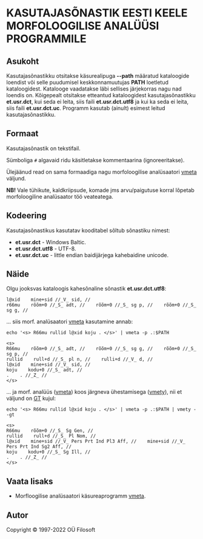 # KASUTAJASÕNASTIK EESTI KEELE MORFOLOOGILISE ANALÜÜSI  PROGRAMMILE

## Asukoht
Kasutajasõnastikku otsitakse käsurealipuga **--path** määratud kataloogide loendist 
või selle puudumisel keskkonnamuutujas **PATH** loetletud kataloogidest. 
Katalooge vaadatakse läbi sellises järjekorras nagu nad loendis on. 
Kõigepealt otsitakse etteantud kataloogidest kasutajasõnastikku **et.usr.dct**, 
kui seda ei leita, siis faili **et.usr.dct.utf8** ja kui ka seda ei leita, siis 
faili **et.usr.dct.uc**. Programm kasutab (ainult) esimest leitud kasutajasõnastikku.

## Formaat
Kasutajasõnastik on tekstifail.

Sümboliga ```#``` algavaid ridu käsitletakse kommentaarina (ignoreeritakse).

Ülejäänud read on sama formaadiga nagu 
morfoloogilise analüsaatori [vmeta](https://github.com/Filosoft/vabamorf/blob/master/apps/cmdline/vmeta/LOEMIND.md) väljund.

**NB!** Vale tühikute, kaldkriipsude, komade jms arvu/paigutuse korral lõpetab 
morfoloogiline analüsaator töö veateatega.

## Kodeering
Kasutajasõnastikus kasutatav kooditabel sõltub sõnastiku nimest:
* **et.usr.dct** - Windows Baltic.
* **et.usr.dct.utf8** - UTF-8.
* **et.usr.dct.uc** - little endian baidijärjega kahebaidine unicode.

## Näide
Olgu jooksvas kataloogis kahesõnaline sõnastik **et.usr.dct.utf8**:
```
l@xid    mine+sid //_V_ sid, //
r66mu    rõõm+0 //_S_ adt, //    rõõm+0 //_S_ sg p, //    rõõm+0 //_S_ sg g, //
```

... siis morf. analüsaatori [vmeta](https://github.com/Filosoft/vabamorf/blob/master/apps/cmdline/vmeta/LOEMIND.md) kasutamine annab:
```code
echo '<s> R66mu rullid l@xid koju . </s>' | vmeta -p .:$PATH
```
```
<s>
R66mu    rõõm+0 //_S_ adt, //    rõõm+0 //_S_ sg g, //    rõõm+0 //_S_ sg p, //
rullid    rull+d //_S_ pl n, //    rulli+d //_V_ d, //
l@xid    mine+sid //_V_ sid, //
koju    kodu+0 //_S_ adt, //
.    . //_Z_ //
</s>
```
... ja morf. analüüs ([vmeta](https://github.com/Filosoft/vabamorf/blob/master/apps/cmdline/vmeta/LOEMIND.md)) koos järgneva ühestamisega ([vmety](https://github.com/Filosoft/vabamorf/blob/master/apps/cmdline/vmety/LOEMIND.md)), nii et väljund on [GT](https://www.keeleveeb.ee/dict/corpus/shared/categories.html) kujul:
```code
echo '<s> R66mu rullid l@xid koju . </s>' | vmeta -p .:$PATH | vmety --gt
```
```
<s>
R66mu    rõõm+0 //_S_ Sg Gen, //
rullid    rull+d //_S_ Pl Nom, //
l@xid    mine+sid //_V_ Pers Prt Ind Pl3 Aff, //    mine+sid //_V_ Pers Prt Ind Sg2 Aff, //
koju    kodu+0 //_S_ Sg Ill, //
.    . //_Z_ //
</s>
```

## Vaata lisaks
* Morfloogilise analüsaatori käsureaprogramm [vmeta](https://github.com/Filosoft/vabamorf/blob/master/apps/cmdline/vmeta/LOEMIND.md).

## Autor
Copyright © 1997-2022 OÜ Filosoft
